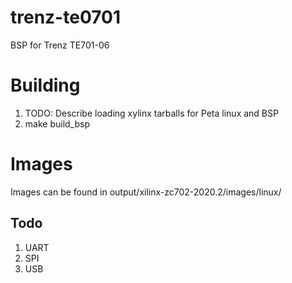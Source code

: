 # trenz-te0701
BSP for Trenz TE701-06

# Building
1. TODO: Describe loading xylinx tarballs for Peta linux and BSP
2. make build_bsp

# Images
Images can be found in output/xilinx-zc702-2020.2/images/linux/

## Todo
1. UART
2. SPI
3. USB

